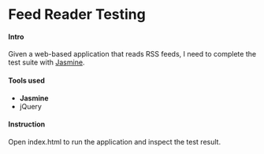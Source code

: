 # Feed Reader Testing

#### Intro

Given a web-based application that reads RSS feeds, I need to complete the test suite with [Jasmine](http://jasmine.github.io/).

#### Tools used
* **Jasmine**
* jQuery

#### Instruction
Open index.html to run the application and inspect the test result.
